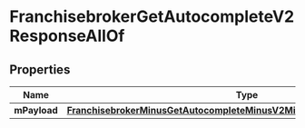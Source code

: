 
# FranchisebrokerGetAutocompleteV2ResponseAllOf

## Properties
Name | Type | Description | Notes
------------ | ------------- | ------------- | -------------
**mPayload** | [**FranchisebrokerMinusGetAutocompleteMinusV2MinusResponseMinusMPayload**](FranchisebrokerMinusGetAutocompleteMinusV2MinusResponseMinusMPayload.md) |  | 



